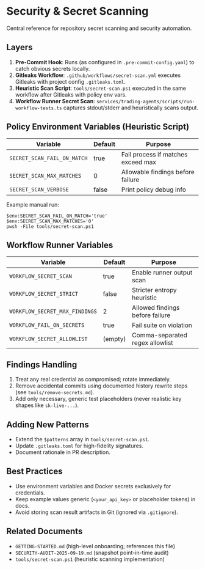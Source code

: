 # Security & Secret Scanning

Central reference for repository secret scanning and security automation.

## Layers
1. **Pre-Commit Hook**: Runs (as configured in `.pre-commit-config.yaml`) to catch obvious secrets locally.
2. **Gitleaks Workflow**: `.github/workflows/secret-scan.yml` executes Gitleaks with project config `.gitleaks.toml`.
3. **Heuristic Scan Script**: `tools/secret-scan.ps1` executed in the same workflow after Gitleaks with policy env vars.
4. **Workflow Runner Secret Scan**: `services/trading-agents/scripts/run-workflow-tests.ts` captures stdout/stderr and heuristically scans output.

## Policy Environment Variables (Heuristic Script)
| Variable | Default | Purpose |
|----------|---------|---------|
| `SECRET_SCAN_FAIL_ON_MATCH` | true | Fail process if matches exceed max |
| `SECRET_SCAN_MAX_MATCHES` | 0 | Allowable findings before failure |
| `SECRET_SCAN_VERBOSE` | false | Print policy debug info |

Example manual run:
```
$env:SECRET_SCAN_FAIL_ON_MATCH='true'
$env:SECRET_SCAN_MAX_MATCHES='0'
pwsh -File tools/secret-scan.ps1
```

## Workflow Runner Variables
| Variable | Default | Purpose |
|----------|---------|---------|
| `WORKFLOW_SECRET_SCAN` | true | Enable runner output scan |
| `WORKFLOW_SECRET_STRICT` | false | Stricter entropy heuristic |
| `WORKFLOW_SECRET_MAX_FINDINGS` | 2 | Allowed findings before failure |
| `WORKFLOW_FAIL_ON_SECRETS` | true | Fail suite on violation |
| `WORKFLOW_SECRET_ALLOWLIST` | (empty) | Comma-separated regex allowlist |

## Findings Handling
1. Treat any real credential as compromised; rotate immediately.
2. Remove accidental commits using documented history rewrite steps (see `tools/remove-secrets.md`).
3. Add only necessary, generic test placeholders (never realistic key shapes like `sk-live-...`).

## Adding New Patterns
- Extend the `$patterns` array in `tools/secret-scan.ps1`.
- Update `.gitleaks.toml` for high-fidelity signatures.
- Document rationale in PR description.

## Best Practices
- Use environment variables and Docker secrets exclusively for credentials.
- Keep example values generic (`<your_api_key>` or placeholder tokens) in docs.
- Avoid storing scan result artifacts in Git (ignored via `.gitignore`).

## Related Documents
- `GETTING-STARTED.md` (high-level onboarding; references this file)
- `SECURITY-AUDIT-2025-09-19.md` (snapshot point-in-time audit)
- `tools/secret-scan.ps1` (heuristic scanning implementation)

